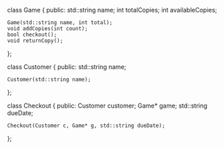 class Game {
public:
    std::string name;
    int totalCopies;
    int availableCopies;

    Game(std::string name, int total);
    void addCopies(int count);
    bool checkout();
    void returnCopy();
};

class Customer {
public:
    std::string name;

    Customer(std::string name);
};

class Checkout {
public:
    Customer customer;
    Game* game;
    std::string dueDate;

    Checkout(Customer c, Game* g, std::string dueDate);
};

